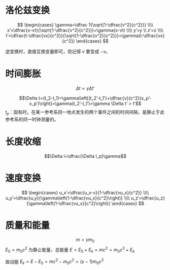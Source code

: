 # 洛伦兹变换

$$
\begin{cases}
\gamma=\dfrac 1{\sqrt{1-\dfrac{v^2}{c^2}}} \\\\
x’=\dfrac{x-vt}{\sqrt{1-\dfrac{v^2}{c^2}}}=\gamma(x-vt) \\\\
y’=y \\
z’=z \\\\
t’=\dfrac{t-\dfrac{vx}{c^2}}{\sqrt{1-\dfrac{v^2}{c^2}}}=\gamma(t-\dfrac{vx}{c^2})
\end{cases}
$$

逆变换时，直接互换变量即可，但记得 $v$ 要变成 $-v$。

# 时间膨胀

$$\Delta t=\gamma \Delta t’$$

$$\Delta t=(t_2-t_1)=\gamma\left[(t_2’-t_1’)+\dfrac{v}{c^2}(x_p’-x_p’)\right]=\gamma(t_2’-t_1’)=\gamma \Delta t’ > t’$$
$t_p$：固有时，在某一参考系同一地点发生的两个事件之间的时间间隔，是静止于此参考系的同一时钟测量的。
# 长度收缩


$$\Delta l=\dfrac{\Delta l_p}\gamma$$
# 速度变换

$$
\begin{cases}
u_x’=\dfrac{u_x-v}{1-\dfrac{vu_x}{c^2}} \\\\
u_y’=\dfrac{u_y}{\gamma\left(1-\dfrac{vu_x}{c^2}\right)} \\\\
u_z’=\dfrac{u_z}{\gamma\left(1-\dfrac{vu_x}{c^2}\right)}
\end{cases}
$$

# 质量和能量

$$m=\gamma m_0$$
$E_0=m_0c^2$ 为静止能量，总能量 $E=E_0+E_k=mc^2=m_0c^2+E_k$

故动能 $E_k=E-E_0=mc^2-m_0c^2=(\gamma-1)m_0c^2$



